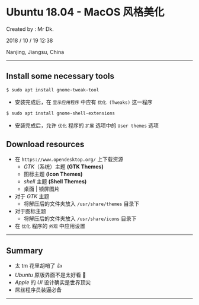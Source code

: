 # Ubuntu 18.04 - MacOS 风格美化

Created by : Mr Dk.

2018 / 10 / 19 12:38

Nanjing, Jiangsu, China

---

## Install some necessary tools

```bash
$ sudo apt install gnome-tweak-tool
```

* 安装完成后，在 `显示应用程序` 中应有 `优化 (Tweaks)` 这一程序

```bash
$ sudo apt install gnome-shell-extensions
```

* 安装完成后，允许 `优化` 程序的 `扩展` 选项中的 `User themes` 选项

## Download resources

* 在 `https://www.opendesktop.org/` 上下载资源
  * *GTK*（系统）主题 **(GTK Themes)**
  * 图标主题 **(Icon Themes)**
  * *shell* 主题 **(Shell Themes)**
  * 桌面 | 锁屏图片
* 对于 *GTK* 主题
  * 将解压后的文件夹放入 `/usr/share/themes` 目录下
* 对于图标主题
  * 将解压后的文件夹放入 `/usr/share/icons` 目录下
* 在 `优化` 程序的 `外观` 中应用设置

---

## Summary

* 太 tm 花里胡哨了 👍
* *Ubuntu* 原版界面不是太好看 💩
* *Apple* 的 *UI* 设计确实是世界顶尖
* 屌丝程序员装逼必备

---

